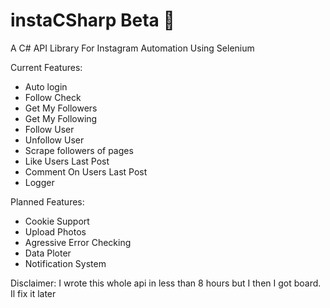 # instaCSharp Beta 📸
A C# API Library For Instagram Automation Using Selenium

Current Features:
  - Auto login
  - Follow Check
  - Get My Followers
  - Get My Following
  - Follow User
  - Unfollow User
  - Scrape followers of pages
  - Like Users Last Post 
  - Comment On Users Last Post
  - Logger
  
Planned Features:
  - Cookie Support
  - Upload Photos
  - Agressive Error Checking
  - Data Ploter
  - Notification System
  
  Disclaimer: I wrote this whole api in less than 8 hours but I then I got board. Il fix it later
